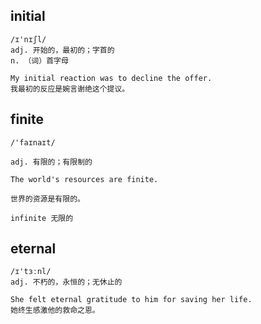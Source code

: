 ## initial
```
/ɪ'nɪʃl/
adj. 开始的，最初的；字首的
n. （词）首字母

My initial reaction was to decline the offer.
我最初的反应是婉言谢绝这个提议。
```

## finite
```
/'faɪnaɪt/

adj. 有限的；有限制的

The world's resources are finite.

世界的资源是有限的。

infinite 无限的
```

## eternal
```
/ɪ'tɜːnl/
adj. 不朽的，永恒的；无休止的

She felt eternal gratitude to him for saving her life.
她终生感激他的救命之恩。
```